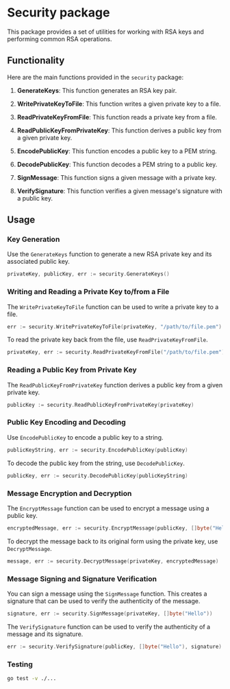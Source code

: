 # Security package

This package provides a set of utilities for working with RSA keys and performing common RSA operations.

## Functionality

Here are the main functions provided in the `security` package:

1. **GenerateKeys**: This function generates an RSA key pair.

2. **WritePrivateKeyToFile**: This function writes a given private key to a file.

3. **ReadPrivateKeyFromFile**: This function reads a private key from a file.

4. **ReadPublicKeyFromPrivateKey**: This function derives a public key from a given private key.

5. **EncodePublicKey**: This function encodes a public key to a PEM string.

6. **DecodePublicKey**: This function decodes a PEM string to a public key.

7. **SignMessage**: This function signs a given message with a private key.

8. **VerifySignature**: This function verifies a given message's signature with a public key.

## Usage

### Key Generation

Use the `GenerateKeys` function to generate a new RSA private key and its associated public key.

```go
privateKey, publicKey, err := security.GenerateKeys()
```

### Writing and Reading a Private Key to/from a File

The `WritePrivateKeyToFile` function can be used to write a private key to a file.

```go
err := security.WritePrivateKeyToFile(privateKey, "/path/to/file.pem")
```

To read the private key back from the file, use `ReadPrivateKeyFromFile`.

```go
privateKey, err := security.ReadPrivateKeyFromFile("/path/to/file.pem")
```

### Reading a Public Key from Private Key

The `ReadPublicKeyFromPrivateKey` function derives a public key from a given private key.

```go
publicKey := security.ReadPublicKeyFromPrivateKey(privateKey)
```

### Public Key Encoding and Decoding

Use `EncodePublicKey` to encode a public key to a string.

```go
publicKeyString, err := security.EncodePublicKey(publicKey)
```

To decode the public key from the string, use `DecodePublicKey`.

```go
publicKey, err := security.DecodePublicKey(publicKeyString)
```

### Message Encryption and Decryption

The `EncryptMessage` function can be used to encrypt a message using a public key.

```go
encryptedMessage, err := security.EncryptMessage(publicKey, []byte("Hello"))
```

To decrypt the message back to its original form using the private key, use `DecryptMessage`.

```go
message, err := security.DecryptMessage(privateKey, encryptedMessage)
```

### Message Signing and Signature Verification

You can sign a message using the `SignMessage` function. This creates a signature that can be used to verify the authenticity of the message.

```go
signature, err := security.SignMessage(privateKey, []byte("Hello"))
```

The `VerifySignature` function can be used to verify the authenticity of a message and its signature.

```go
err := security.VerifySignature(publicKey, []byte("Hello"), signature)
```

### Testing

```bash
go test -v ./...
```

